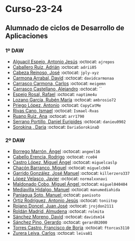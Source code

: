 # Curso-23-24
## Alumnado de ciclos de Desarrollo de Aplicaciones


### 1º DAW

- [Alguacil Espejo, Antonio Jesús](https://github.com/ajrepos) :octocat: `ajrepos`
- [Caballero Ruiz, Adrián](https://github.com/adrii05) :octocat: `adrii05`
- [Cabeza Reinoso, José](https://github.com/jply-xyz) :octocat: `jply-xyz`
- [Carmona Arrabal, David](https://github.com/davidcarmonaa) :octocat: `davidcarmonaa`
- [Carrasco Carmona, Carlos](https://github.com/meigemn) :octocat: `meigemn`
- [Carrasco Castellano, Alejandro](https://github.com/) :octocat: ``
- [Espejo Rosal, Rafael](https://github.com/naptime4u) :octocat: `naptime4u`
- [Lozano García, Rubén María](https://github.com/ambrosio72) :octocat: `ambrosio72`
- [Priego López, Antonio](https://github.com/CopyCatMe) :octocat: `CopyCatMe`
- [Rivas Cano, Ismael](https://github.com/Ismael-Rvas) :octocat: `Ismael-Rvas`
- [Ruano Ruiz, Ana](https://github.com/arr1790) :octocat: `arr1790`
- [Serrano Portillo, Daniel Euripides](https://github.com/danieu0902) :octocat: `danieu0902`
- [Sorokina , Daria](https://github.com/DariaSorokinaD) :octocat: `DariaSorokinaD`



### 2º DAW

- [Borrego Marrón, Ángel](https://github.com/angeel16) :octocat: `angeel16`
- [Cabello Erencia, Rodrigo](https://github.com/rce04) :octocat: `rce04`
- [Castro López, Miguel Ángel](https://github.com/miguelcaslp) :octocat: `miguelcaslp`
- [Chacón Barranco, Miguel](https://github.com/miguelcb04) :octocat: `miguelcb04`
- [Garrido González, José Manuel](https://github.com/killerzero337) :octocat: `killerzero337`
- [López Velasco, Javier](https://github.com/normalxxnavi) :octocat: `normalxxnavi`
- [Maldonado Cobo, Miguel Ángel ](https://github.com/miguel040404) :octocat: `miguel040404`
- [Mediavilla Hidalgo, Manuel](https://github.com/manumediahida) :octocat: `manumediahida`
- [Paniagua Soto, Manuel ](https://github.com/panisoto) :octocat: `panisoto`
- [Ortiz Rodríguez, Antonio Jesús](https://github.com/toniitop) :octocat: `toniitop`
- [Rojano Doncel, Juan José](https://github.com/jrojdon2111) :octocat: `jrojdon2111`
- [Roldán Madrid, Almudena](https://github.com/rolmita) :octocat: `rolmita`
- [Sánchez Moreno, David](https://github.com/davidsm14) :octocat: `davidsm14`
- [Sánchez Pino, Gerardo](https://github.com/gerard02000) :octocat: `gerard02000`
- [Torres Castro, Francisco de Borja](https://github.com/ftorcas3110) :octocat: `ftorcas3110`
- [Zurera Leiva, Carlos](https://github.com/leiva81) :octocat: `leiva81`
